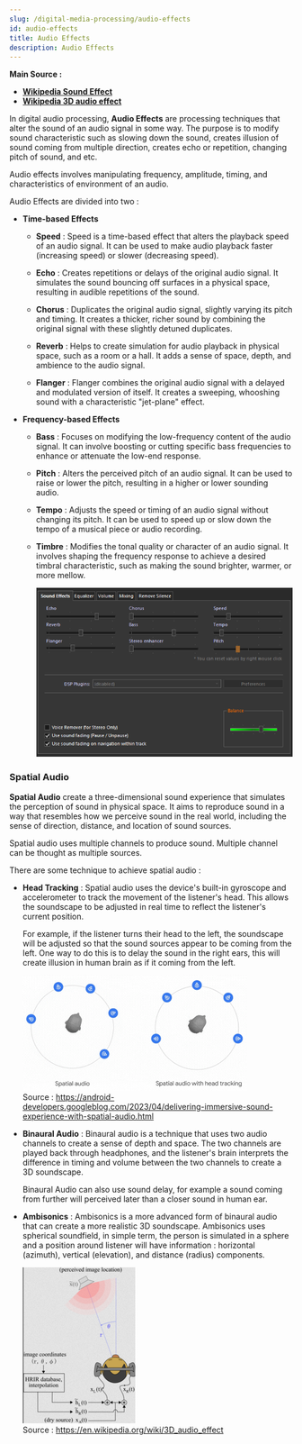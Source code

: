 ```yaml
---
slug: /digital-media-processing/audio-effects
id: audio-effects
title: Audio Effects
description: Audio Effects
---
```


**Main Source :**

- **[Wikipedia Sound Effect](https://en.wikipedia.org/wiki/Sound_effect)**
- **[Wikipedia 3D audio effect](https://en.wikipedia.org/wiki/3D_audio_effect)**

In digital audio processing, **Audio Effects** are processing techniques that alter the sound of an audio signal in some way. The purpose is to modify sound characteristic such as slowing down the sound, creates illusion of sound coming from multiple direction, creates echo or repetition, changing pitch of sound, and etc.

Audio effects involves manipulating frequency, amplitude, timing, and characteristics of environment of an audio.

Audio Effects are divided into two :

- **Time-based Effects**

  - **Speed** : Speed is a time-based effect that alters the playback speed of an audio signal. It can be used to make audio playback faster (increasing speed) or slower (decreasing speed).

  - **Echo** : Creates repetitions or delays of the original audio signal. It simulates the sound bouncing off surfaces in a physical space, resulting in audible repetitions of the sound.

  - **Chorus** : Duplicates the original audio signal, slightly varying its pitch and timing. It creates a thicker, richer sound by combining the original signal with these slightly detuned duplicates.

  - **Reverb** : Helps to create simulation for audio playback in physical space, such as a room or a hall. It adds a sense of space, depth, and ambience to the audio signal.

  - **Flanger** : Flanger combines the original audio signal with a delayed and modulated version of itself. It creates a sweeping, whooshing sound with a characteristic "jet-plane" effect.

- **Frequency-based Effects**

  - **Bass** : Focuses on modifying the low-frequency content of the audio signal. It can involve boosting or cutting specific bass frequencies to enhance or attenuate the low-end response.

  - **Pitch** : Alters the perceived pitch of an audio signal. It can be used to raise or lower the pitch, resulting in a higher or lower sounding audio.

  - **Tempo** : Adjusts the speed or timing of an audio signal without changing its pitch. It can be used to speed up or slow down the tempo of a musical piece or audio recording.

  - **Timbre** : Modifies the tonal quality or character of an audio signal. It involves shaping the frequency response to achieve a desired timbral characteristic, such as making the sound brighter, warmer, or more mellow.

    ![An audio player software used to add audio effect](./audio-effects-processing.png)

### Spatial Audio

**Spatial Audio** create a three-dimensional sound experience that simulates the perception of sound in physical space. It aims to reproduce sound in a way that resembles how we perceive sound in the real world, including the sense of direction, distance, and location of sound sources.

Spatial audio uses multiple channels to produce sound. Multiple channel can be thought as multiple sources.

There are some technique to achieve spatial audio :

- **Head Tracking** : Spatial audio uses the device's built-in gyroscope and accelerometer to track the movement of the listener's head. This allows the soundscape to be adjusted in real time to reflect the listener's current position.

  For example, if the listener turns their head to the left, the soundscape will be adjusted so that the sound sources appear to be coming from the left. One way to do this is to delay the sound in the right ears, this will create illusion in human brain as if it coming from the left.

  ![Spatial audio that tracks a person head](./spatial-audio.png)  
  Source : https://android-developers.googleblog.com/2023/04/delivering-immersive-sound-experience-with-spatial-audio.html

- **Binaural Audio** : Binaural audio is a technique that uses two audio channels to create a sense of depth and space. The two channels are played back through headphones, and the listener's brain interprets the difference in timing and volume between the two channels to create a 3D soundscape.

  Binaural Audio can also use sound delay, for example a sound coming from further will perceived later than a closer sound in human ear.

- **Ambisonics** : Ambisonics is a more advanced form of binaural audio that can create a more realistic 3D soundscape. Ambisonics uses spherical soundfield, in simple term, the person is simulated in a sphere and a position around listener will have information : horizontal (azimuth), vertical (elevation), and distance (radius) components.

  ![A listener has some radius and angle from audio source](./ambisonics.png)  
   Source : https://en.wikipedia.org/wiki/3D_audio_effect
